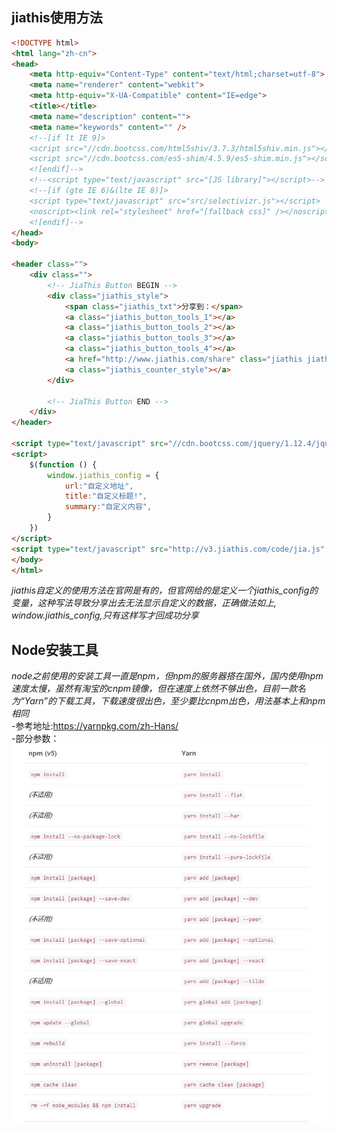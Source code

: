 ## jiathis使用方法    
```html  
<!DOCTYPE html>
<html lang="zh-cn">
<head>
    <meta http-equiv="Content-Type" content="text/html;charset=utf-8">
    <meta name="renderer" content="webkit">
    <meta http-equiv="X-UA-Compatible" content="IE=edge">
    <title></title>
    <meta name="description" content="">
    <meta name="keywords" content="" />
    <!--[if lt IE 9]>
    <script src="//cdn.bootcss.com/html5shiv/3.7.3/html5shiv.min.js"></script>
    <script src="//cdn.bootcss.com/es5-shim/4.5.9/es5-shim.min.js"></script>
    <![endif]-->
    <!--<script type="text/javascript" src="[JS library]"></script>-->
    <!--[if (gte IE 6)&(lte IE 8)]>
    <script type="text/javascript" src="src/selectivizr.js"></script>
    <noscript><link rel="stylesheet" href="[fallback css]" /></noscript>
    <![endif]-->
</head>
<body>

<header class="">
    <div class="">
        <!-- JiaThis Button BEGIN -->
        <div class="jiathis_style">
            <span class="jiathis_txt">分享到：</span>
            <a class="jiathis_button_tools_1"></a>
            <a class="jiathis_button_tools_2"></a>
            <a class="jiathis_button_tools_3"></a>
            <a class="jiathis_button_tools_4"></a>
            <a href="http://www.jiathis.com/share" class="jiathis jiathis_txt jiathis_separator jtico jtico_jiathis" target="_blank">更多</a>
            <a class="jiathis_counter_style"></a>
        </div>

        <!-- JiaThis Button END -->
    </div>
</header>

<script type="text/javascript" src="//cdn.bootcss.com/jquery/1.12.4/jquery.min.js"></script>
<script>
    $(function () {
        window.jiathis_config = {
            url:"自定义地址",
            title:"自定义标题!",
            summary:"自定义内容",
        }
    })
</script>
<script type="text/javascript" src="http://v3.jiathis.com/code/jia.js" charset="utf-8"></script>
</body>
</html>
```   
*jiathis自定义的使用方法在官网是有的，但官网给的是定义一个jiathis_config的变量，这种写法导致分享出去无法显示自定义的数据，正确做法如上,
window.jiathis_config,只有这样写才回成功分享*  


## Node安装工具  
*node之前使用的安装工具一直是npm，但npm的服务器搭在国外，国内使用npm速度太慢，虽然有淘宝的cnpm镜像，但在速度上依然不够出色，目前一款名为“Yarn”的下载工具，下载速度很出色，至少要比cnpm出色，用法基本上和npm相同*  
-参考地址:https://yarnpkg.com/zh-Hans/  
-部分参数：  
![images](images/yarn.jpg)
